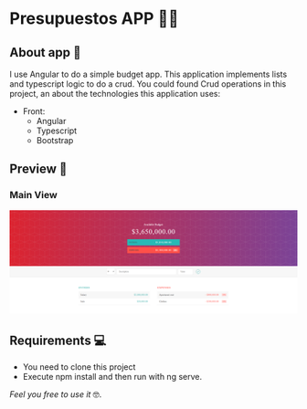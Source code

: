 # Presupuestos APP 👨‍💻

## About app 🎯

I use Angular to do a simple budget app. This application implements lists and typescript logic to do a crud. You could found Crud operations in this project, an about the technologies this application uses:
- Front:
  - Angular
  - Typescript
  - Bootstrap

## Preview 📸

### Main View
![Main View](https://github.com/JuanPatarroyo/AppPresupuestosAngular/blob/main/img/Preview_1.png?raw=true)

## Requirements 💻

- You need to clone this project
- Execute npm install and then run with ng serve.

*Feel you free to use it* 🤓.

